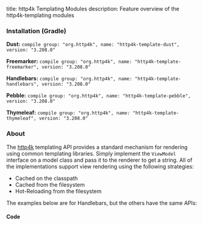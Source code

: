 title: http4k Templating Modules
description: Feature overview of the http4k-templating modules

### Installation (Gradle)
**Dust:** ```compile group: "org.http4k", name: "http4k-template-dust", version: "3.208.0"```

**Freemarker:** ```compile group: "org.http4k", name: "http4k-template-freemarker", version: "3.208.0"```

**Handlebars:** ```compile group: "org.http4k", name: "http4k-template-handlebars", version: "3.208.0"```

**Pebble:** ```compile group: "org.http4k", name: "http4k-template-pebble", version: "3.208.0"```

**Thymeleaf:** ```compile group: "org.http4k", name: "http4k-template-thymeleaf", version: "3.208.0"```

### About
The [http4k] templating API provides a standard mechanism for rendering using common templating libraries. Simply implement the `ViewModel` interface on a model class and pass it to the renderer to get a string. All of the implementations support view rendering using the following strategies:

* Cached on the classpath
* Cached from the filesystem
* Hot-Reloading from the filesystem

The examples below are for Handlebars, but the others have the same APIs:

#### Code  [<img class="octocat"/>](https://github.com/http4k/http4k/blob/master/src/docs/guide/modules/templating/example.kt)

 <script src="https://gist-it.appspot.com/https://github.com/http4k/http4k/blob/master/src/docs/guide/modules/templating/example.kt"></script>

[http4k]: https://http4k.org
